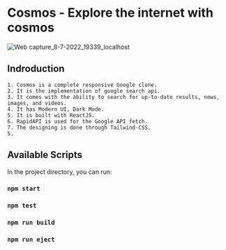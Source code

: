 # Cosmos - Explore the internet with cosmos

![Web capture_8-7-2022_19339_localhost](https://user-images.githubusercontent.com/85048673/178007900-602cdf0f-6860-40de-86ce-67eed1449e28.jpeg)

## Indroduction
    1. Cosmos is a complete responsive Google clone.
    2. It is the implementation of google search api.
    3. It comes with the ability to search for up-to-date results, news, images, and videos.
    4. It has Modern UI, Dark Mode.
    5. It is built with ReactJS.
    6. RapidAPI is used for the Google API fetch.
    7. The designing is done through Tailwind-CSS.
    5. 

## Available Scripts

In the project directory, you can run:

### `npm start`
### `npm test`
### `npm run build`
### `npm run eject`
